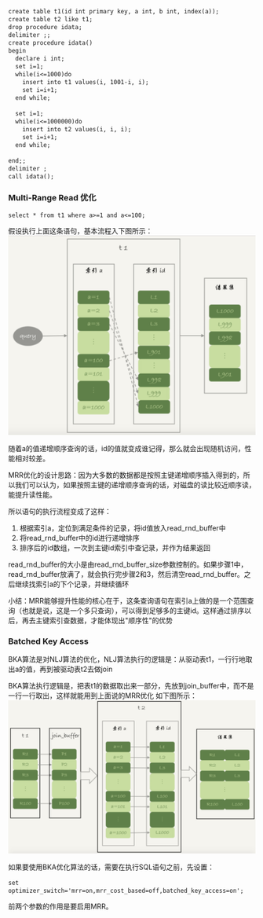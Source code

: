 ```
create table t1(id int primary key, a int, b int, index(a));
create table t2 like t1;
drop procedure idata;
delimiter ;;
create procedure idata()
begin
  declare i int;
  set i=1;
  while(i<=1000)do
    insert into t1 values(i, 1001-i, i);
    set i=i+1;
  end while;
  
  set i=1;
  while(i<=1000000)do
    insert into t2 values(i, i, i);
    set i=i+1;
  end while;

end;;
delimiter ;
call idata();
```

### Multi-Range Read 优化
```
select * from t1 where a>=1 and a<=100;
```
假设执行上面这条语句，基本流程入下图所示：
![image](source/8-1.png)

随着a的值递增顺序查询的话，id的值就变成谁记得，那么就会出现随机访问，性能相对较差。

MRR优化的设计思路：因为大多数的数据都是按照主键递增顺序插入得到的，所以我们可以认为，如果按照主键的递增顺序查询的话，对磁盘的读比较近顺序读，能提升读性能。

所以语句的执行流程变成了这样：
1. 根据索引a，定位到满足条件的记录，将id值放入read_rnd_buffer中
2. 将read_rnd_buffer中的id进行递增排序
3. 排序后的id数组，一次到主键id索引中查记录，并作为结果返回

read_rnd_buffer的大小是由read_rnd_buffer_size参数控制的。如果步骤1中，read_rnd_buffer放满了，就会执行完步骤2和3，然后清空read_rnd_buffer。之后继续找索引a的下个记录，并继续循环

小结：MRR能够提升性能的核心在于，这条查询语句在索引a上做的是一个范围查询（也就是说，这是一个多只查询），可以得到足够多的主键id。这样通过排序以后，再去主键索引查数据，才能体现出"顺序性"的优势

### Batched Key Access
BKA算法是对NLJ算法的优化，NLJ算法执行的逻辑是：从驱动表t1，一行行地取出a的值，再到被驱动表t2去做join

BKA算法执行逻辑是，把表t1的数据取出来一部分，先放到join_buffer中，而不是一行一行取出，这样就能用到上面说的MRR优化
如下图所示：
![image](source/8-2.png)

如果要使用BKA优化算法的话，需要在执行SQL语句之前，先设置：
```
set optimizer_switch='mrr=on,mrr_cost_based=off,batched_key_access=on';
```
前两个参数的作用是要启用MRR。
